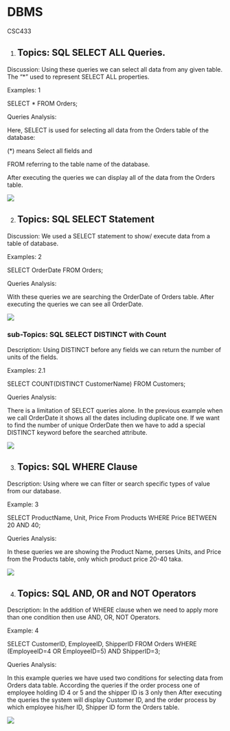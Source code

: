# DBMS
CSC433
 
1.  ## Topics: SQL SELECT ALL Queries.
    

Discussion: Using these queries we can select all data from any given table. The “*” used to represent SELECT ALL properties.

Examples: 1

SELECT * FROM Orders;

Queries Analysis:

Here, SELECT is used for selecting all data from the Orders table of the database:

(*) means Select all fields and

FROM referring to the table name of the database.

After executing the queries we can display all of the data from the Orders table.

![](https://lh3.googleusercontent.com/QkJiBtxLg6p4DioM8iDnnhK0wgg9waM6dJCQegqoaAhAunf8CAaM3f-7i-5TIW_eEVjAAacUpug04qviKXPVO2zXEfI4dPf9g5MAFdhC6-vbFwcryVp1iDjfOLIwpzWhkirBFJlrZmsn0d-rGQ)

  
  
  
  
  
  

2.  ## Topics: SQL SELECT Statement
    

Discussion: We used a SELECT statement to show/ execute data from a table of database.

Examples: 2

SELECT OrderDate FROM Orders;

Queries Analysis:

With these queries we are searching the OrderDate of Orders table. After executing the queries we can see all OrderDate.

  

![](https://lh5.googleusercontent.com/Xoj4odZWy7qUTuqqHv_gFyVb4U6nNkLz8U7X7FZG2FJ7OUr2KAz78KL7H_16F5gPexiQPXeBKA17lUCrBEu2xwpN1LQEN6G_evG3oUlNW2kO8goTQ_IY_wRnLX6-NyqnL9l7FhNpixSMjWOm3Q)

### sub-Topics: SQL SELECT DISTINCT with Count

Description: Using DISTINCT before any fields we can return the number of units of the fields.

Examples: 2.1

SELECT COUNT(DISTINCT CustomerName) FROM Customers;

Queries Analysis:

There is a limitation of SELECT queries alone. In the previous example when we call OrderDate it shows all the dates including duplicate one. If we want to find the number of unique OrderDate then we have to add a special DISTINCT keyword before the searched attribute.

![](https://lh3.googleusercontent.com/cIveF-6MfUmoysmJuw4VjsMYLSNBFo5e5CxyUf1BkDK8qfZOozN-U3HsHWVeSXYBz7isz8dDSqVHA2b0eYX51GegvT1FUGsLWAYvsHFvnMnFSEgi_joICIsZFmCBbm5SkqNEpEf7h7AB0VtVWA)

  

3.  ## Topics: SQL WHERE Clause
    

Description: Using where we can filter or search specific types of value from our database.

Example: 3

SELECT ProductName, Unit, Price From Products WHERE Price BETWEEN 20 AND 40;

Queries Analysis:

In these queries we are showing the Product Name, perses Units, and Price from the Products table, only which product price 20-40 taka.

![](https://lh6.googleusercontent.com/aVuGbASKzFWbFpec7GbSBrBeupJ9uUv2clS7Roig9PuLCnHx9o0-I8-f-bwZFL-_6y2rNCXdLJm-dTAagyZTSAX_QwygRSPODUNsCu6EbEi0CQxS9b5gYjg16LhbgwAuw9AcCLMMFy2LSQlgQw)

  

4.  ## Topics: SQL AND, OR and NOT Operators
    

Description: In the addition of WHERE clause when we need to apply more than one condition then use AND, OR, NOT Operators.

Example: 4

SELECT CustomerID, EmployeeID, ShipperID FROM Orders WHERE (EmployeeID=4 OR EmployeeID=5) AND ShipperID=3;

Queries Analysis:

In this example queries we have used two conditions for selecting data from Orders data table. According the queries if the order process one of employee holding ID 4 or 5 and the shipper ID is 3 only then After executing the queries the system will display Customer ID, and the order process by which employee his/her ID, Shipper ID form the Orders table.

![](https://lh5.googleusercontent.com/pXy1BT5D-fiZniCKrPEgkHd3Riuu9yanowatedcZLJ4ZfC-1IgPJrCoG0ppJS2CokDzn2tixeYaDATrvE5JhiX-15KI2ME1PoFtFfrRvuAEFkXeD60tO-wDgVE7JA4QQPQJg_03orQYOHcfxNw)
